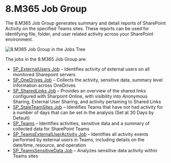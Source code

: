 # 8.M365 Job Group

The 8.M365 Job Group generates summary and detail reports of SharePoint Activity on the specified Teams sites. These reports can be used for identifying file, folder, and user related activity across your SharePoint environment.

![8.M365 Job Group in the Jobs Tree](/img/product_docs/accessanalyzer/accessanalyzer/enterpriseauditor/admin/hostmanagement/jobstree.png)

The jobs in the 8.M365 Job Group are:

- [SP\_ExternalUsers Job](/docs/accessanalyzer/accessanalyzer/enterpriseauditor/solutions/sharepoint/m365/sp_externalusers.md) – Identifies activity of external users on all monitored Sharepoint servers
- [SP\_OneDrives Job](/docs/accessanalyzer/accessanalyzer/enterpriseauditor/solutions/sharepoint/m365/sp_onedrives.md) – Collects the activity, sensitive data, summary level information across OneDrives
- [SP\_SharedLinks Job](/docs/accessanalyzer/accessanalyzer/enterpriseauditor/solutions/sharepoint/m365/sp_sharedlinks.md) – Provides an overview of the shared links configured with Sharpoint Online, with visibility into Anonymous Sharing, External User Sharing, and activity pertaining to Shared Links
- [SP\_StaleTeamSites Job](/docs/accessanalyzer/accessanalyzer/enterpriseauditor/solutions/sharepoint/m365/sp_staleteamsites.md) – Identifies Teams that have not had activity for a number of days that can be set in the analysis (Set at 30 Days by Default)
- [SP\_Teams](/docs/accessanalyzer/accessanalyzer/enterpriseauditor/solutions/sharepoint/m365/sp_teams.md) – Identifies activities, sensitive data and a summary of collected data for SharePoint Teams
- [SP\_TeamsExternalUserActivity Job](/docs/accessanalyzer/accessanalyzer/enterpriseauditor/solutions/sharepoint/m365/sp_teamsexternaluseractivity.md) – Identifies all activity events performed by external users in Teams, including details on the date/time, resource, and operation
- [SP\_TeamsSensitiveData Job](/docs/accessanalyzer/accessanalyzer/enterpriseauditor/solutions/sharepoint/m365/sp_teamssensitivedata.md) – Analyzes sensitive data activity within Teams sites
